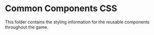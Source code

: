 # Common Components CSS

This folder contains the styling information for the reusable components throughout the game.
